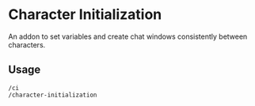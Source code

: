 # Character Initialization

An addon to set variables and create chat windows consistently between characters.

## Usage

```
/ci
/character-initialization
```


